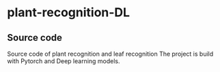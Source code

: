 # plant-recognition-DL

## Source code
Source code of plant recognition and leaf recognition
The project is build with Pytorch and Deep learning models.

